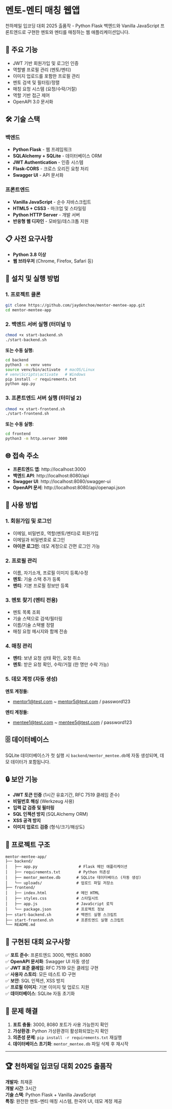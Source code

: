# 멘토-멘티 매칭 웹앱

천하제일 입코딩 대회 2025 출품작 - Python Flask 백엔드와 Vanilla JavaScript 프론트엔드로 구현한 멘토와 멘티를 매칭하는 웹 애플리케이션입니다.

## 🌟 주요 기능

- JWT 기반 회원가입 및 로그인 인증
- 역할별 프로필 관리 (멘토/멘티)
- 이미지 업로드를 포함한 프로필 관리
- 멘토 검색 및 필터링/정렬
- 매칭 요청 시스템 (요청/수락/거절)
- 역할 기반 접근 제어
- OpenAPI 3.0 문서화

## 🛠 기술 스택

### 백엔드
- **Python Flask** - 웹 프레임워크
- **SQLAlchemy + SQLite** - 데이터베이스 ORM
- **JWT Authentication** - 인증 시스템
- **Flask-CORS** - 크로스 오리진 요청 처리
- **Swagger UI** - API 문서화

### 프론트엔드
- **Vanilla JavaScript** - 순수 자바스크립트
- **HTML5 + CSS3** - 마크업 및 스타일링
- **Python HTTP Server** - 개발 서버
- **반응형 웹 디자인** - 모바일/데스크톱 지원

## 📋 사전 요구사항

- **Python 3.8 이상**
- **웹 브라우저** (Chrome, Firefox, Safari 등)

## 🚀 설치 및 실행 방법

### 1. 프로젝트 클론
```bash
git clone https://github.com/jaydenchoe/mentor-mentee-app.git
cd mentor-mentee-app
```

### 2. 백엔드 서버 실행 (터미널 1)
```bash
chmod +x start-backend.sh
./start-backend.sh
```

**또는 수동 실행:**
```bash
cd backend
python3 -m venv venv
source venv/bin/activate  # macOS/Linux
# venv\Scripts\activate   # Windows
pip install -r requirements.txt
python app.py
```

### 3. 프론트엔드 서버 실행 (터미널 2)
```bash
chmod +x start-frontend.sh
./start-frontend.sh
```

**또는 수동 실행:**
```bash
cd frontend
python3 -m http.server 3000
```

## 🌐 접속 주소

- **프론트엔드 앱**: http://localhost:3000
- **백엔드 API**: http://localhost:8080/api
- **Swagger UI**: http://localhost:8080/swagger-ui
- **OpenAPI 문서**: http://localhost:8080/api/openapi.json

## 📱 사용 방법

### 1. 회원가입 및 로그인
- 이메일, 비밀번호, 역할(멘토/멘티)로 회원가입
- 이메일과 비밀번호로 로그인
- **아이콘 로그인**: 데모 계정으로 간편 로그인 가능

### 2. 프로필 관리
- 이름, 자기소개, 프로필 이미지 등록/수정
- **멘토**: 기술 스택 추가 등록
- **멘티**: 기본 프로필 정보만 등록

### 3. 멘토 찾기 (멘티 전용)
- 멘토 목록 조회
- 기술 스택으로 검색/필터링
- 이름/기술 스택별 정렬
- 매칭 요청 메시지와 함께 전송

### 4. 매칭 관리
- **멘티**: 보낸 요청 상태 확인, 요청 취소
- **멘토**: 받은 요청 확인, 수락/거절 (한 명만 수락 가능)

### 5. 데모 계정 (자동 생성)
**멘토 계정들:**
- mentor1@test.com ~ mentor5@test.com / password123

**멘티 계정들:**
- mentee1@test.com ~ mentee5@test.com / password123

## 🗄 데이터베이스

SQLite 데이터베이스가 첫 실행 시 `backend/mentor_mentee.db`에 자동 생성되며, 데모 데이터가 포함됩니다.

## 🔒 보안 기능

- **JWT 토큰 인증** (1시간 유효기간, RFC 7519 클레임 준수)
- **비밀번호 해싱** (Werkzeug 사용)
- **입력 값 검증 및 필터링**
- **SQL 인젝션 방지** (SQLAlchemy ORM)
- **XSS 공격 방지**
- **이미지 업로드 검증** (형식/크기/해상도)

## 📁 프로젝트 구조

```
mentor-mentee-app/
├── backend/
│   ├── app.py                  # Flask 메인 애플리케이션
│   ├── requirements.txt        # Python 의존성
│   ├── mentor_mentee.db       # SQLite 데이터베이스 (자동 생성)
│   └── uploads/               # 업로드 파일 저장소
├── frontend/
│   ├── index.html             # 메인 HTML
│   ├── styles.css             # 스타일시트
│   ├── app.js                 # JavaScript 로직
│   └── package.json           # 프로젝트 정보
├── start-backend.sh           # 백엔드 실행 스크립트
├── start-frontend.sh          # 프론트엔드 실행 스크립트
└── README.md
```

## 🎯 구현된 대회 요구사항

✅ **포트 준수**: 프론트엔드 3000, 백엔드 8080  
✅ **OpenAPI 문서화**: Swagger UI 자동 생성  
✅ **JWT 표준 클레임**: RFC 7519 모든 클레임 구현  
✅ **사용자 스토리**: 모든 테스트 ID 구현  
✅ **보안**: SQL 인젝션, XSS 방지  
✅ **프로필 이미지**: 기본 이미지 및 업로드 지원  
✅ **데이터베이스**: SQLite 자동 초기화  

## 🐛 문제 해결

1. **포트 충돌**: 3000, 8080 포트가 사용 가능한지 확인
2. **가상환경**: Python 가상환경이 활성화되었는지 확인
3. **의존성 문제**: `pip install -r requirements.txt` 재실행
4. **데이터베이스 초기화**: `mentor_mentee.db` 파일 삭제 후 재시작

---

## 🏆 천하제일 입코딩 대회 2025 출품작

**개발자**: 최재훈  
**개발 시간**: 3시간  
**기술 스택**: Python Flask + Vanilla JavaScript  
**특징**: 완전한 멘토-멘티 매칭 시스템, 한국어 UI, 데모 계정 제공
